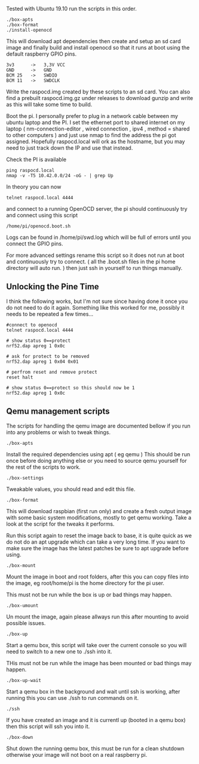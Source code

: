 
Tested with Ubuntu 19.10 run the scripts in this order.

	./box-apts
	./box-format
	./install-openocd

This will download apt dependencies then create and setup an sd card 
image and finally build and install openocd so that it runs at boot 
using the default raspberry GPIO pins.

	3v3      ->   3,3V VCC
	GND      ->   GND
	BCM 25   ->   SWDIO
	BCM 11   ->   SWDCLK

Write the raspocd.img created by these scripts to an sd card. You can 
also find a prebuilt raspocd.img.gz under releases to download gunzip and 
write as this will take some time to build.

Boot the pi. I personally prefer to plug in a network cable between my 
ubuntu laptop and the PI. I set the ethernet port to shared internet on 
my laptop ( nm-connection-editor , wired connection , ipv4 ,  method = 
shared to other computers ) and just use nmap to find the address the 
pi got assigned. Hopefully raspocd.local will ork as the 
hostname, but you may need to just track down the IP and use that 
instead.

Check the PI is available

	ping raspocd.local
	nmap -v -T5 10.42.0.0/24 -oG - | grep Up	

In theory you can now

	telnet raspocd.local 4444

and connect to a running OpenOCD server, the pi should continuously try 
and connect using this script

	/home/pi/openocd.boot.sh
	
Logs can be found in /home/pi/swd.log which will be full of errors 
until you connect the GPIO pins.

For more advanced settings rename this script so it does not run at 
boot and continuously try to connect. ( all the .boot.sh files in the 
pi home directory will auto run. ) then just ssh in yourself to run 
things manually.

Unlocking the Pine Time
-----------------------

I think the following works, but I'm not sure since having done it once 
you do not need to do it again. Something like this worked for me, 
possibly it needs to be repeated a few times...

	#connect to openocd
	telnet raspocd.local 4444

	# show status 0==protect
	nrf52.dap apreg 1 0x0c

	# ask for protect to be removed
	nrf52.dap apreg 1 0x04 0x01

	# perfrom reset and remove protect
	reset halt

	# show status 0==protect so this should now be 1
	nrf52.dap apreg 1 0x0c


Qemu management scripts
-----------------------

The scripts for handling the qemu image are documented bellow if you
run into any problems or wish to tweak things.

	./box-apts

Install the required dependencies using apt ( eg qemu ) This should be 
run once before doing anything else or you need to source qemu yourself 
for the rest of the scripts to work.

	./box-settings

Tweakable values, you should read and edit this file.

	./box-format

This will download raspbian (first run only) and create a fresh output 
image with some basic system modifications, mostly to get qemu working. 
Take a look at the script for the tweaks it performs.

Run this script again to reset the image back to base, it is quite 
quick as we do not do an apt upgrade which can take a very long time. 
If you want to make sure the image has the latest patches be sure to 
apt upgrade before using.

	./box-mount

Mount the image in boot and root folders, after this you can copy files 
into the image, eg root/home/pi is the home directory for the pi user.

This must not be run while the box is up or bad things may happen.

	./box-umount

Un mount the image, again please allways run this after mounting to 
avoid possible issues.

	./box-up

Start a qemu box, this script will take over the current console so you 
will need to switch to a new one to ./ssh into it.

THis must not be run while the image has been mounted or bad things may 
happen.

	./box-up-wait

Start a qemu box in the background and wait until ssh is working, after 
running this you can use ./ssh to run commands on it.

	./ssh

If you have created an image and it is currentl up (booted in a qemu 
box) then this script will ssh you into it.

	./box-down

Shut down the running qemu box, this must be run for a clean shutdown 
otherwise your image will not boot on a real raspberry pi.
